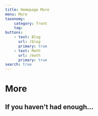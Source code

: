 ```yaml
---
title: Homepage More
menu: More
taxonomy:
    category: front
    tag:
buttons:
    - text: Blog
      url: /blog
      primary: true
    - text: Math
      url: /math
      primary: true
search: true
---
```

# More
## If you haven't had enough...
